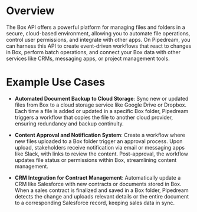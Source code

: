 # Overview

The Box API offers a powerful platform for managing files and folders in a secure, cloud-based environment, allowing you to automate file operations, control user permissions, and integrate with other apps. On Pipedream, you can harness this API to create event-driven workflows that react to changes in Box, perform batch operations, and connect your Box data with other services like CRMs, messaging apps, or project management tools.

# Example Use Cases

- **Automated Document Backup to Cloud Storage**: Sync new or updated files from Box to a cloud storage service like Google Drive or Dropbox. Each time a file is added or updated in a specific Box folder, Pipedream triggers a workflow that copies the file to another cloud provider, ensuring redundancy and backup continuity.

- **Content Approval and Notification System**: Create a workflow where new files uploaded to a Box folder trigger an approval process. Upon upload, stakeholders receive notification via email or messaging apps like Slack, with links to review the content. Post-approval, the workflow updates file status or permissions within Box, streamlining content management.

- **CRM Integration for Contract Management**: Automatically update a CRM like Salesforce with new contracts or documents stored in Box. When a sales contract is finalized and saved in a Box folder, Pipedream detects the change and uploads relevant details or the entire document to a corresponding Salesforce record, keeping sales data in sync.
